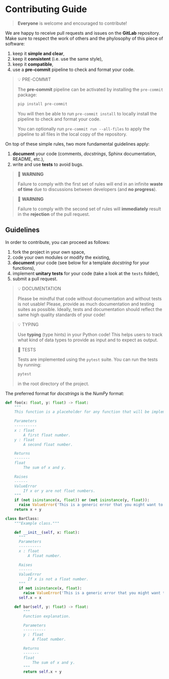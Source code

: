 # Contributing Guide

> **Everyone** is welcome and encouraged to contribute!

We are happy to receive pull requests and issues on the **GitLab** repository.
Make sure to respect the work of others and the phylosophy of this piece of software:

1. keep it **simple and clear**,
2. keep it **consistent** (i.e. use the same style),
3. keep it **compatible**,
4. use a **pre-commit** pipeline to check and format your code.

> 💡 PRE-COMMIT
>
> The **pre-commit** pipeline can be activated by installing the `pre-commit` package:
>
> ```bash
> pip install pre-commit
> ```
>
> You will then be able to run `pre-commit install` to locally install the pipeline to check and format your code.
>
> You can optionally run `pre-commit run --all-files` to apply the pipeline to all files in the local copy of the repository.

On top of these simple rules, two more fundamental guidelines apply:

1. **document** your code (comments, _docstrings_, Sphinx documentation, README, etc.),
2. write and use **tests** to avoid bugs.

> 🛑 **WARNING**
>
> Failure to comply with the first set of rules will end in an infinite **waste of time** due to discussions between developers (and **no progress**).

> 🛑 **WARNING**
>
> Failure to comply with the second set of rules will **immediately** result in the **rejection** of the pull request.

## Guidelines

In order to contribute, you can proceed as follows:

1. fork the project in your own space,
2. code your own modules or modify the existing,
3. **document** your code (see below for a template _docstring_ for your functions),
4. implement **unitary tests** for your code (take a look at the `tests` folder),
5. submit a pull request.

> 💡 DOCUMENTATION
>
> Please be mindful that code without documentation and without tests is not usable!
> Please, provide as much documentation and testing suites as possible.
> Ideally, tests and documentation should reflect the same high quality standards of your code!

> 💡 TYPING
>
> Use **typing** (type hints) in your Python code!
> This helps users to track what kind of data types to provide as input and to expect as output.

> 🛑 TESTS
>
> Tests are implemented using the `pytest` suite.
> You can run the tests by running:
>
> ```bash
> pytest
> ```
>
> in the root directory of the project.

The preferred format for _docstrings_ is the _NumPy_ format:

```python
def foo(x: float, y: float) -> float:
    """
    This function is a placeholder for any function that will be implemented.

    Parameters
    ----------
    x : float
        A first float number.
    y : float
        A second float number.

    Returns
    -------
    float
        The sum of x and y.

    Raises
    ------
    ValueError
        If x or y are not float numbers.
    """
    if (not isinstance(x, float)) or (not isinstance(y, float)):
      raise ValueError('This is a generic error that you might want to raise')
    return x + y

class BarClass:
    """Example class."""

    def __init__(self, x: float):
      """
      Parameters
      ----------
      x : float
          A float number.

      Raises
      ------
      ValueError
          If x is not a float number.
      """
      if not isinstance(x, float):
        raise ValueError('This is a generic error that you might want to raise')
      self.x = x

    def bar(self, y: float) -> float:
        """
        Function explanation.

        Parameters
        ----------
        y : float
            A float number.

        Returns
        -------
        float
            The sum of x and y.
        """
        return self.x + y
```
